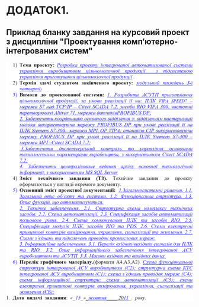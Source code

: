 # ДОДАТОК1. 

## Приклад бланку завдання на курсовий проект з дисципліни "Проектування комп’ютерно-інтегрованих систем"

![](media1/td1.png)